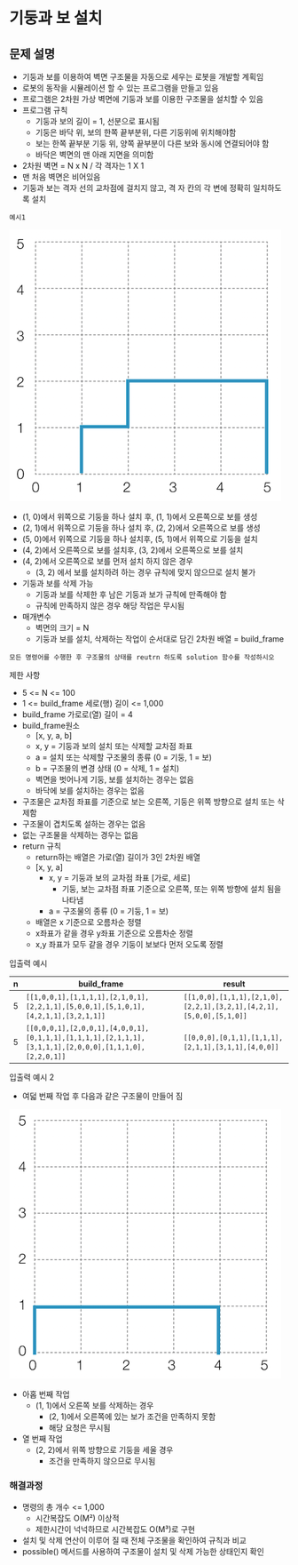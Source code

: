 # 기둥과 보 설치

## 문제 설명

* 기둥과 보를 이용하여 벽면 구조물을 자동으로 세우는 로봇을 개발할 계획임
* 로봇의 동작을 시뮬레이션 할 수 있는 프로그램을 만들고 있음
* 프로그램은 2차원 가상 벽면에 기둥과 보를 이용한 구조물을 설치할 수 있음
* 프로그램 규칙
  * 기둥과 보의 길이 = 1, 선분으로 표시됨
  * 기둥은 바닥 위, 보의 한쪽 끝부분위, 다른 기둥위에 위치해야함
  * 보는 한쪽 끝부분 기둥 위, 양쪽 끝부분이 다른 보와 동시에 연결되어야 함
  * 바닥은 벽면의 맨 아래 지면을 의미함
* 2차원 벽면 = N x N / 각 격자는 1 X 1
* 맨 처음 벽면은 비어있음
* 기둥과 보는 격자 선의 교차점에 걸치지 않고, 격 자 칸의 각 변에 정확히 일치하도록 설치

`예시1`

![example1](./screenshot/s1.png "exmple1")

* (1, 0)에서 위쪽으로 기둥을 하나 설치 후, (1, 1)에서 오른쪽으로 보를 생성
* (2, 1)에서 위쪽으로 기둥을 하나 설치 후, (2, 2)에서 오른쪽으로 보를 생성
* (5, 0)에서 위쪽으로 기둥을 하나 설치후, (5, 1)에서 위쪽으로 기둥을 설치
* (4, 2)에서 오른쪽으로 보를 설치후, (3, 2)에서 오른쪽으로 보를 설치
* (4, 2)에서 오른쪽으로 보를 먼저 설치 하지 않은 경우
  * (3, 2) 에서 보를 설치하려 하는 경우 규칙에 맞지 않으므로 설치 불가
* 기둥과 보를 삭제 가능
  * 기둥과 보를 삭제한 후 남은 기둥과 보가 규칙에 만족해야 함
  * 규칙에 만족하지 않은 경우 해당 작업은 무시됨
* 매개변수
  * 벽면의 크기 = N
  * 기둥과 보를 설치, 삭제하는 작업이 순서대로 담긴 2차원 배열 = build_frame

`모든 명령어를 수행한 후 구조물의 상태를 reutrn 하도록 solution 함수를 작성하시오`

제한 사항

* 5 <= N <= 100
* 1 <= build_frame 세로(행) 길이 <= 1,000
* build_frame 가로로(열) 길이 = 4
* build_frame원소
  * [x, y, a, b]
  * x, y = 기둥과 보의 설치 또는 삭제할 교차점 좌표
  * a = 설치 또는 삭제할 구조물의 종류 (0 = 기둥, 1 = 보)
  * b = 구조물의 변경 상태 (0 = 삭제, 1 = 설치)
  * 벽면을 벗어나게 기둥, 보를 설치하는 경우는 없음
  * 바닥에 보를 설치하는 경우는 없음
* 구조물은 교차점 좌표를 기준으로 보는 오른쪽, 기둥은 위쪽 방향으로 설치 또는 삭제함
* 구조물이 겹치도록 설하는 경우는 없음
* 없는 구조물을 삭제하는 경우는 없음
* return 규칙
  * return하는 배열은 가로(열) 길이가 3인 2차원 배열
  * [x, y, a]
    * x, y = 기둥과 보의 교차점 좌표 [가로, 세로]
      * 기둥, 보는 교차점 좌표 기준으로 오른쪽, 또는 위쪽 방향에 설치 됨을 나타냄
    * a = 구조물의 종류 (0 = 기둥, 1 = 보)
  * 배열은 x 기준으로 오름차순 정렬
  * x좌표가 같을 경우 y좌표 기준으로 오름차순 정렬
  * x,y 좌표가 모두 같을 경우 기둥이 보보다 먼저 오도록 정렬

입출력 예시

|n|build_frame|result|
|-|-|-|
|5|`[[1,0,0,1],[1,1,1,1],[2,1,0,1],[2,2,1,1],[5,0,0,1],[5,1,0,1],[4,2,1,1],[3,2,1,1]]`|`[[1,0,0],[1,1,1],[2,1,0],[2,2,1],[3,2,1],[4,2,1],[5,0,0],[5,1,0]]`|
|5|`[[0,0,0,1],[2,0,0,1],[4,0,0,1],[0,1,1,1],[1,1,1,1],[2,1,1,1],[3,1,1,1],[2,0,0,0],[1,1,1,0],[2,2,0,1]]`|`[[0,0,0],[0,1,1],[1,1,1],[2,1,1],[3,1,1],[4,0,0]]`|

입출력 예시 2

* 여덟 번째 작업 후 다음과 같은 구조물이 만들어 짐

![example2](./screenshot/s2.png "exmple2")

* 아홉 번째 작업
  * (1, 1)에서 오른쪽 보를 삭제하는 경우
    * (2, 1)에서 오른쪽에 있는 보가 조건을 만족하지 못함
    * 해당 요청은 무시됨
* 열 번째 작업
  * (2, 2)에서 위쪽 방향으로 기둥을 세울 경우
    * 조건을 만족하지 않으므로 무시됨

### 해결과정

* 명령의 총 개수 <= 1,000
  * 시간복잡도 O(M²) 이상적
  * 제한시간이 넉넉하므로 시간복잡도 O(M³)로 구현
* 설치 및 삭제 연산이 이루어 질 때 전체 구조물을 확인하여 규칙과 비교
* possible() 메서드를 사용하여 구조물이 설치 및 삭제 가능한 상태인지 확인
